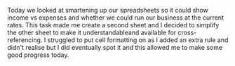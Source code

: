 Today we looked at smartening up our spreadsheets so it could show income vs expenses and whether we could run our business at the current rates. This task made me create a second sheet and I decided to simplify the other sheet to make it understandableand available for cross-referencing. I struggled to put cell formatting on as I added an extra rule and didn't realise but I did eventually spot it and this allowed me to make some good progress today.
